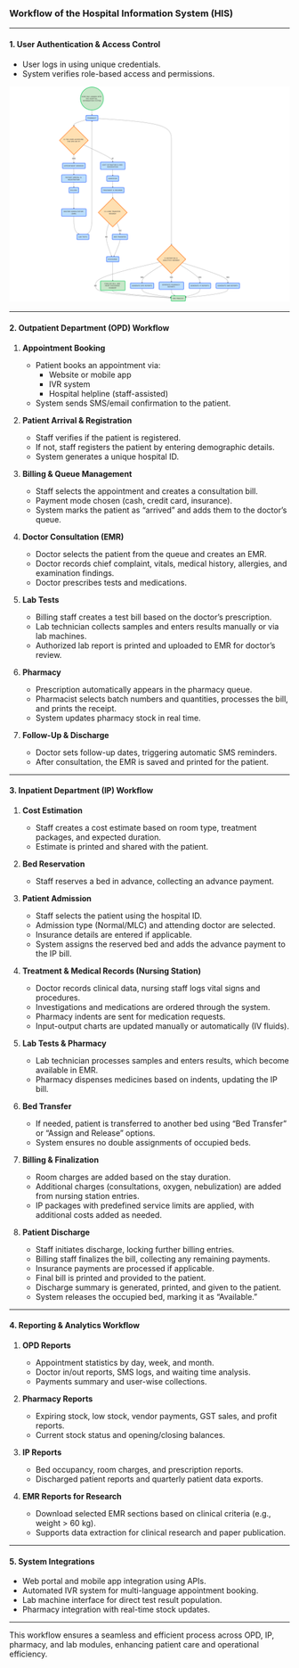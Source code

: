 
### **Workflow of the Hospital Information System (HIS)**

---

#### **1. User Authentication & Access Control**
- User logs in using unique credentials.
- System verifies role-based access and permissions.

<img src="https://github.com/rohitsunilsharma2000/SmartHospital/blob/main/HIMS%20WorkFlow.png?raw=true"/>

---

#### **2. Outpatient Department (OPD) Workflow**
1. **Appointment Booking**  
    - Patient books an appointment via:  
        - Website or mobile app  
        - IVR system  
        - Hospital helpline (staff-assisted)  
    - System sends SMS/email confirmation to the patient.

2. **Patient Arrival & Registration**  
    - Staff verifies if the patient is registered.  
    - If not, staff registers the patient by entering demographic details.  
    - System generates a unique hospital ID.

3. **Billing & Queue Management**  
    - Staff selects the appointment and creates a consultation bill.  
    - Payment mode chosen (cash, credit card, insurance).  
    - System marks the patient as “arrived” and adds them to the doctor’s queue.

4. **Doctor Consultation (EMR)**  
    - Doctor selects the patient from the queue and creates an EMR.  
    - Doctor records chief complaint, vitals, medical history, allergies, and examination findings.  
    - Doctor prescribes tests and medications.

5. **Lab Tests**  
    - Billing staff creates a test bill based on the doctor’s prescription.  
    - Lab technician collects samples and enters results manually or via lab machines.  
    - Authorized lab report is printed and uploaded to EMR for doctor’s review.

6. **Pharmacy**  
    - Prescription automatically appears in the pharmacy queue.  
    - Pharmacist selects batch numbers and quantities, processes the bill, and prints the receipt.  
    - System updates pharmacy stock in real time.

7. **Follow-Up & Discharge**  
    - Doctor sets follow-up dates, triggering automatic SMS reminders.  
    - After consultation, the EMR is saved and printed for the patient.

---

#### **3. Inpatient Department (IP) Workflow**
1. **Cost Estimation**  
    - Staff creates a cost estimate based on room type, treatment packages, and expected duration.  
    - Estimate is printed and shared with the patient.

2. **Bed Reservation**  
    - Staff reserves a bed in advance, collecting an advance payment.

3. **Patient Admission**  
    - Staff selects the patient using the hospital ID.  
    - Admission type (Normal/MLC) and attending doctor are selected.  
    - Insurance details are entered if applicable.  
    - System assigns the reserved bed and adds the advance payment to the IP bill.

4. **Treatment & Medical Records (Nursing Station)**  
    - Doctor records clinical data, nursing staff logs vital signs and procedures.  
    - Investigations and medications are ordered through the system.  
    - Pharmacy indents are sent for medication requests.  
    - Input-output charts are updated manually or automatically (IV fluids).

5. **Lab Tests & Pharmacy**  
    - Lab technician processes samples and enters results, which become available in EMR.  
    - Pharmacy dispenses medicines based on indents, updating the IP bill.

6. **Bed Transfer**  
    - If needed, patient is transferred to another bed using “Bed Transfer” or “Assign and Release” options.  
    - System ensures no double assignments of occupied beds.

7. **Billing & Finalization**  
    - Room charges are added based on the stay duration.  
    - Additional charges (consultations, oxygen, nebulization) are added from nursing station entries.  
    - IP packages with predefined service limits are applied, with additional costs added as needed.

8. **Patient Discharge**  
    - Staff initiates discharge, locking further billing entries.  
    - Billing staff finalizes the bill, collecting any remaining payments.  
    - Insurance payments are processed if applicable.  
    - Final bill is printed and provided to the patient.  
    - Discharge summary is generated, printed, and given to the patient.  
    - System releases the occupied bed, marking it as “Available.”

---

#### **4. Reporting & Analytics Workflow**
1. **OPD Reports**  
    - Appointment statistics by day, week, and month.  
    - Doctor in/out reports, SMS logs, and waiting time analysis.  
    - Payments summary and user-wise collections.

2. **Pharmacy Reports**  
    - Expiring stock, low stock, vendor payments, GST sales, and profit reports.  
    - Current stock status and opening/closing balances.

3. **IP Reports**  
    - Bed occupancy, room charges, and prescription reports.  
    - Discharged patient reports and quarterly patient data exports.

4. **EMR Reports for Research**  
    - Download selected EMR sections based on clinical criteria (e.g., weight > 60 kg).  
    - Supports data extraction for clinical research and paper publication.

---

#### **5. System Integrations**
- Web portal and mobile app integration using APIs.  
- Automated IVR system for multi-language appointment booking.  
- Lab machine interface for direct test result population.  
- Pharmacy integration with real-time stock updates.

---

This workflow ensures a seamless and efficient process across OPD, IP, pharmacy, and lab modules, enhancing patient care and operational efficiency.
